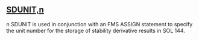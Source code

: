 ## [SDUNIT,n](https://nexus.hexagon.com/documentationcenter/bundle/MSC_Nastran_2022.4/page/Nastran_Combined_Book/qrg/parameters/TOC.SDUNIT.n.xhtml)

n SDUNIT is used in conjunction with an FMS ASSIGN statement to specify the unit number for the storage of stability derivative results in SOL 144.

